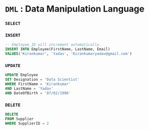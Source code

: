 # `DML` : Data Manipulation Language

### `SELECT`

### `INSERT`
```sql
-- Employee_ID will increment automatically. 
INSERT INTO Employee(FirstName, LastName, Email)  
VALUES('Kirankumar', 'Yadav', 'Kirankumaryadav@gmail.com')
```
### `UPDATE` 
```sql
UPDATE Employee
SET Designation = 'Data Scientist'
WHERE FirstName = 'Kirankumar' 
AND LastName = 'Yadav' 
AND DateOfBirth = '07/02/1996'
```

### `DELETE`
```sql
DELETE 
FROM Supplier
WHERE SupplierID = 2
```

